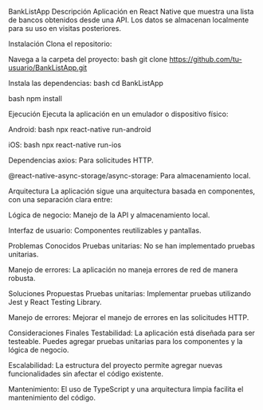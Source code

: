 BankListApp
Descripción
Aplicación en React Native que muestra una lista de bancos obtenidos desde una API. Los datos se almacenan localmente para su uso en visitas posteriores.

Instalación
Clona el repositorio:

Navega a la carpeta del proyecto:
bash 
git clone https://github.com/tu-usuario/BankListApp.git

Instala las dependencias:
bash
cd BankListApp

bash
npm install

Ejecución
Ejecuta la aplicación en un emulador o dispositivo físico:

Android:
bash
npx react-native run-android

iOS:
bash
npx react-native run-ios

Dependencias
axios: Para solicitudes HTTP.

@react-native-async-storage/async-storage: Para almacenamiento local.

Arquitectura
La aplicación sigue una arquitectura basada en componentes, con una separación clara entre:

Lógica de negocio: Manejo de la API y almacenamiento local.

Interfaz de usuario: Componentes reutilizables y pantallas.

Problemas Conocidos
Pruebas unitarias: No se han implementado pruebas unitarias.

Manejo de errores: La aplicación no maneja errores de red de manera robusta.

Soluciones Propuestas
Pruebas unitarias: Implementar pruebas utilizando Jest y React Testing Library.

Manejo de errores: Mejorar el manejo de errores en las solicitudes HTTP.

Consideraciones Finales
Testabilidad: La aplicación está diseñada para ser testeable. Puedes agregar pruebas unitarias para los componentes y la lógica de negocio.

Escalabilidad: La estructura del proyecto permite agregar nuevas funcionalidades sin afectar el código existente.

Mantenimiento: El uso de TypeScript y una arquitectura limpia facilita el mantenimiento del código.

